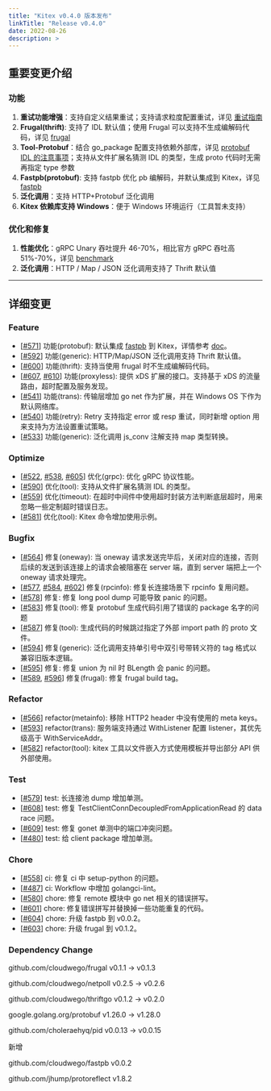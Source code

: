 ```yaml
---
title: "Kitex v0.4.0 版本发布"
linkTitle: "Release v0.4.0"
date: 2022-08-26
description: >
---
```


## 重要变更介绍

### 功能

1. **重试功能增强**：支持自定义结果重试；支持请求粒度配置重试，详见 [重试指南](https://www.cloudwego.io/zh/docs/kitex/tutorials/service-governance/retry/)
2. **Frugal(thrift)**: 支持了 IDL 默认值；使用 Frugal 可以支持不生成编解码代码，详见 [frugal](https://www.cloudwego.io/zh/docs/kitex/tutorials/advanced-feature/codec_frugal/#2-带上--thrift-frugal_tag-参数重新生成一次代码)
3. **Tool-Protobuf**：结合 go_package 配置支持依赖外部库，详见 [protobuf IDL 的注意事项](https://www.cloudwego.io/zh/docs/kitex/tutorials/code-gen/code_generation/#使用-protobuf-idl-的注意事项)；支持从文件扩展名猜测 IDL 的类型，生成 proto 代码时无需再指定 type 参数
4. **Fastpb(protobuf)**: 支持 fastpb 优化 pb 编解码，并默认集成到 Kitex，详见 [fastpb](https://www.cloudwego.io/zh/docs/kitex/tutorials/code-gen/fastpb/)
5. **泛化调用**：支持 HTTP+Protobuf 泛化调用
6. **Kitex 依赖库支持 Windows**：便于 Windows 环境运行（工具暂未支持）

### 优化和修复

1. **性能优化**：gRPC Unary 吞吐提升 46-70%，相比官方 gRPC 吞吐高 51%-70%，详见 [benchmark ](https://github.com/cloudwego/kitex-benchmark)
2. **泛化调用**：HTTP / Map / JSON 泛化调用支持了 Thrift 默认值

----

## 详细变更

### Feature

* [[#571](https://github.com/cloudwego/kitex/pull/571)] 功能(protobuf): 默认集成 [fastpb](https://github.com/cloudwego/fastpb) 到 Kitex，详情参考 [doc](https://www.cloudwego.io/docs/kitex/tutorials/code-gen/fastpb/)。
* [[#592](https://github.com/cloudwego/kitex/pull/592)] 功能(generic): HTTP/Map/JSON 泛化调用支持 Thrift 默认值。
* [[#600](https://github.com/cloudwego/kitex/pull/600)] 功能(thrift): 支持当使用 frugal 时不生成编解码代码。
* [[#607](https://github.com/cloudwego/kitex/pull/607), [#610](https://github.com/cloudwego/kitex/pull/610)] 功能(proxyless): 提供 xDS 扩展的接口。支持基于 xDS 的流量路由，超时配置及服务发现。
* [[#541](https://github.com/cloudwego/kitex/pull/541)] 功能(trans): 传输层增加 go net 作为扩展，并在 Windows OS 下作为默认网络库。
* [[#540](https://github.com/cloudwego/kitex/pull/540)] 功能(retry): Retry 支持指定 error 或 resp 重试，同时新增 option 用来支持为方法设置重试策略。
* [[#533](https://github.com/cloudwego/kitex/pull/533)] 功能(generic): 泛化调用 js_conv 注解支持 map 类型转换。

### Optimize

* [[#522](https://github.com/cloudwego/kitex/pull/522), [#538](https://github.com/cloudwego/kitex/pull/538), [#605](https://github.com/cloudwego/kitex/pull/605)] 优化(grpc): 优化 gRPC 协议性能。
* [[#590](https://github.com/cloudwego/kitex/pull/590)] 优化(tool): 支持从文件扩展名猜测 IDL 的类型。
* [[#559](https://github.com/cloudwego/kitex/pull/559)] 优化(timeout): 在超时中间件中使用超时封装方法判断底层超时，用来忽略一些定制超时错误日志。
* [[#581](https://github.com/cloudwego/kitex/pull/581)] 优化(tool): Kitex 命令增加使用示例。

### Bugfix

* [[#564](https://github.com/cloudwego/kitex/pull/564)] 修复(oneway): 当 oneway 请求发送完毕后，关闭对应的连接，否则后续的发送到该连接上的请求会被阻塞在 server 端，直到 server 端把上一个 oneway 请求处理完。
* [[#577](https://github.com/cloudwego/kitex/pull/577), [#584](https://github.com/cloudwego/kitex/pull/584), [#602](https://github.com/cloudwego/kitex/pull/602)] 修复(rpcinfo): 修复长连接场景下 rpcinfo 复用问题。
* [[#578](https://github.com/cloudwego/kitex/pull/578)] 修复: 修复 long pool dump 可能导致 panic 的问题。
* [[#583](https://github.com/cloudwego/kitex/pull/583)] 修复(tool): 修复 protobuf 生成代码引用了错误的 package 名字的问题
* [[#587](https://github.com/cloudwego/kitex/pull/587)] 修复(tool): 生成代码的时候跳过指定了外部 import path 的 proto 文件。
* [[#594](https://github.com/cloudwego/kitex/pull/594)] 修复(generic): 泛化调用支持单引号中双引号带转义符的 tag 格式以兼容旧版本逻辑。
* [[#595](https://github.com/cloudwego/kitex/pull/595)] 修复: 修复 union 为 nil 时 BLength 会 panic 的问题。
* [[#589](https://github.com/cloudwego/kitex/pull/589), [#596](https://github.com/cloudwego/kitex/pull/596)] 修复(frugal): 修复 frugal build tag。

### Refactor

* [[#566](https://github.com/cloudwego/kitex/pull/566)] refactor(metainfo): 移除 HTTP2 header 中没有使用的 meta keys。
* [[#593](https://github.com/cloudwego/kitex/pull/593)] refactor(trans): 服务端支持通过 WithListener 配置 listener，其优先级高于 WithServiceAddr。
* [[#582](https://github.com/cloudwego/kitex/pull/582)] refactor(tool): kitex 工具以文件嵌入方式使用模板并导出部分 API 供外部使用。

### Test

* [[#579](https://github.com/cloudwego/kitex/pull/579)] test: 长连接池 dump 增加单测。
* [[#608](https://github.com/cloudwego/kitex/pull/608)] test: 修复 TestClientConnDecoupledFromApplicationRead 的 data race 问题。
* [[#609](https://github.com/cloudwego/kitex/pull/609)] test: 修复 gonet 单测中的端口冲突问题。
* [[#480](https://github.com/cloudwego/kitex/pull/480)] test: 给 client package 增加单测。

### Chore

* [[#558](https://github.com/cloudwego/kitex/pull/558)] ci: 修复 ci 中 setup-python 的问题。
* [[#487](https://github.com/cloudwego/kitex/pull/487)] ci: Workflow 中增加 golangci-lint。
* [[#580](https://github.com/cloudwego/kitex/pull/580)] chore: 修复 remote 模块中 go net 相关的错误拼写。
* [[#601](https://github.com/cloudwego/kitex/pull/601)] chore: 修复错误拼写并替换掉一些功能重复的代码。
* [[#604](https://github.com/cloudwego/kitex/pull/604)] chore: 升级 fastpb 到 v0.0.2。
* [[#603](https://github.com/cloudwego/kitex/pull/603)] chore: 升级 frugal 到 v0.1.2。

### Dependency Change

github.com/cloudwego/frugal v0.1.1 -> v0.1.3

github.com/cloudwego/netpoll v0.2.5 -> v0.2.6

github.com/cloudwego/thriftgo v0.1.2 -> v0.2.0

google.golang.org/protobuf v1.26.0 -> v1.28.0

github.com/choleraehyq/pid v0.0.13 -> v0.0.15

新增

github.com/cloudwego/fastpb v0.0.2

github.com/jhump/protoreflect v1.8.2



